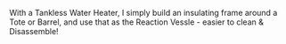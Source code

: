 With a Tankless Water Heater, I simply build an insulating frame around a Tote or Barrel, and use that as the Reaction Vessle - easier to clean & Disassemble!
